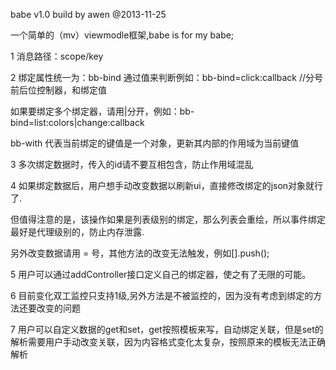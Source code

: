 babe v1.0 build by awen @2013-11-25

一个简单的（mv）viewmodle框架,babe is for my babe;

1 消息路径：scope/key

2 绑定属性统一为：bb-bind 通过值来判断例如：bb-bind=click:callback  //分号前后位控制器，和绑定值

  如果要绑定多个绑定器，请用|分开，例如：bb-bind=list:colors|change:callback
  
  bb-with 代表当前绑定的键值是一个对象，更新其内部的作用域为当前键值
  
3 多次绑定数据时，传入的id请不要互相包含，防止作用域混乱

4 如果绑定数据后，用户想手动改变数据以刷新ui，直接修改绑定的json对象就行了.

  但值得注意的是，该操作如果是列表级别的绑定，那么列表会重绘，所以事件绑定最好是代理级别的，防止内存泄露.
  
  另外改变数据请用 = 号，其他方法的改变无法触发，例如[].push();
  
5 用户可以通过addController接口定义自己的绑定器，使之有了无限的可能。

6 目前变化双工监控只支持1级,另外方法是不被监控的，因为没有考虑到绑定的方法还要改变的问题

 7 用户可以自定义数据的get和set，get按照模板来写，自动绑定关联，但是set的解析需要用户手动改变关联，因为内容格式变化太复杂，按照原来的模板无法正确解析
